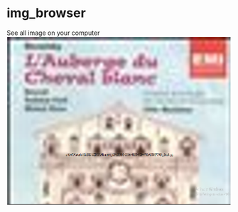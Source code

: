 # img_browser
See all image on your computer
![IMG](https://github.com/pythonbrad/img_browser/blob/master/a.png)

